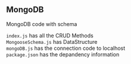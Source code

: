 ## MongoDB
MongoDB code with schema

`index.js` has all the CRUD Methods <br />
`MongooseSchema.js` has DataStructure <br />
`mongoDB.js` has the connection code to localhost <br />
`package.json` has the depandency information <br />
